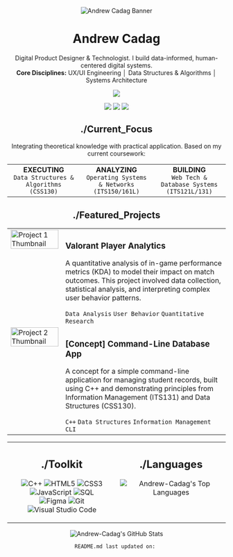 <!--
///
/// README v2.2 // Andrew-Cadag
/// Aesthetic: Data-Driven Brutalism
///
-->

<!-- 1. ANIMATED BANNER -->

<!-- I recommend creating an animated GIF banner (1280x400px). Think flickering text, a data visualization, or a subtle glitch effect. -->

<p align="center">
<img src="https://www.google.com/search?q=https://placehold.co/1280x400/0D1117/00F6FF%3Ftext%3DCOMPILING..._ANDREW.CADAG" alt="Andrew Cadag Banner"/>
</p>

<!-- 2. BIO & STATUS -->

<div align="center">
<h1>Andrew Cadag</h1>
<p>
Digital Product Designer & Technologist. I build data-informed, human-centered digital systems.
<br/>
<b>Core Disciplines:</b> UX/UI Engineering │ Data Structures & Algorithms │ Systems Architecture
</p>

<!-- Add a status indicator -->

<a href="[YOUR_PORTFOLIO_LINK]">
<img src="https://www.google.com/search?q=https://img.shields.io/badge/STATUS-AVAILABLE%2520FOR%2520HIRE-00F6FF%3Fstyle%3Dfor-the-badge" />
</a>
</div>

<!-- 3. CONNECT -->

<p align="center">
<a href="[YOUR_PORTFOLIO_LINK]"><img src="https://www.google.com/search?q=https://img.shields.io/badge/Portfolio-0D1117%3Fstyle%3Dfor-the-badge%26logo%3Dframer%26logoColor%3Dwhite" /></a>
<a href="[YOUR_LINKEDIN_LINK]"><img src="https://www.google.com/search?q=https://img.shields.io/badge/LinkedIn-0A66C2%3Fstyle%3Dfor-the-badge%26logo%3Dlinkedin%26logoColor%3Dwhite" /></a>
<a href="mailto:andrewcadag2004@gmail.com"><img src="https://www.google.com/search?q=https://img.shields.io/badge/Email-0D1117%3Fstyle%3Dfor-the-badge%26logo%3Dgmail%26logoColor%3Dwhite" /></a>
</p>

<!-- 4. CURRENT FOCUS -->

<div id="current-focus">
<h2 align="center">./Current_Focus</h2>
<p align="center">Integrating theoretical knowledge with practical application. Based on my current coursework:</p>
<table width="100%">
<tr align="center">
<td width="33%"><b>EXECUTING</b><br/><code>Data Structures & Algorithms (CSS130)</code></td>
<td width="33%"><b>ANALYZING</b><br/><code>Operating Systems & Networks (ITS150/161L)</code></td>
<td width="33%"><b>BUILDING</b><br/><code>Web Tech & Database Systems (ITS121L/131)</code></td>
</tr>
</table>
</div>

<!-- 5. FEATURED PROJECTS -->

<div id="featured-projects">
<h2 align="center">./Featured_Projects</h2>
<table width="100%">
<!-- Project 1: Valorant Study -->
<tr>
<td width="25%" valign="top">
<a href="[LINK_TO_YOUR_REPO_OR_CASE_STUDY]">
<img src="https://www.google.com/search?q=https://placehold.co/400x400/0D1117/00F6FF%3Ftext%3DPROJECT_01" width="100%" alt="Project 1 Thumbnail"/>
</a>
</td>
<td width="75%" valign="top">
<h3>Valorant Player Analytics</h3>
<p>A quantitative analysis of in-game performance metrics (KDA) to model their impact on match outcomes. This project involved data collection, statistical analysis, and interpreting complex user behavior patterns.</p>
<code>Data Analysis</code> <code>User Behavior</code> <code>Quantitative Research</code>
</td>
</tr>
<!-- Project 2: Simple Web Server -->
<tr>
<td width="25%" valign="top">
<a href="[LINK_TO_YOUR_REPO_OR_CASE_STUDY]">
<img src="https://www.google.com/search?q=https://placehold.co/400x400/0D1117/00F6FF%3Ftext%3DPROJECT_02" width="100%" alt="Project 2 Thumbnail"/>
</a>
</td>
<td width="75%" valign="top">
<h3>[Concept] Command-Line Database App</h3>
<p>A concept for a simple command-line application for managing student records, built using C++ and demonstrating principles from Information Management (ITS131) and Data Structures (CSS130).</p>
<code>C++</code> <code>Data Structures</code> <code>Information Management</code> <code>CLI</code>
</td>
</tr>
</table>
</div>

<!-- 6. TOOLKIT & STATS -->

<table width="100%">
<tr>
<td width="50%" valign="top">
<h2 align="center">./Toolkit</h2>
<p align="center">
<img src="https://www.google.com/search?q=https://img.shields.io/badge/C%2B%2B-00599C%3Fstyle%3Dfor-the-badge%26logo%3Dc%252B%252B%26logoColor%3Dwhite" alt="C++"/>
<img src="https://www.google.com/search?q=https://img.shields.io/badge/HTML5-E34F26%3Fstyle%3Dfor-the-badge%26logo%3Dhtml5%26logoColor%3Dwhite" alt="HTML5"/>
<img src="https://www.google.com/search?q=https://img.shields.io/badge/CSS3-1572B6%3Fstyle%3Dfor-the-badge%26logo%3Dcss3%26logoColor%3Dwhite" alt="CSS3"/>
<img src="https://www.google.com/search?q=https://img.shields.io/badge/JavaScript-F7DF1E%3Fstyle%3Dfor-the-badge%26logo%3Djavascript%26logoColor%3Dblack" alt="JavaScript"/>
<img src="https://www.google.com/search?q=https://img.shields.io/badge/SQL-4479A1%3Fstyle%3Dfor-the-badge%26logo%3Dmysql%26logoColor%3Dwhite" alt="SQL"/>
<br/>
<img src="https://img.shields.io/badge/Figma-F24E1E?style=for-the-badge&logo=figma&logoColor=white" alt="Figma"/>
<img src="https://www.google.com/search?q=https://img.shields.io/badge/Git-F05032%3Fstyle%3Dfor-the-badge%26logo%3Dgit%26logoColor%3Dwhite" alt="Git"/>
<img src="https://www.google.com/search?q=https://img.shields.io/badge/VS_Code-007ACC%3Fstyle%3Dfor-the-badge%26logo%3Dvisual-studio-code%26logoColor%3Dwhite" alt="Visual Studio Code"/>
</p>
</td>
<td width="50%" valign="top">
<h2 align="center">./Languages</h2>
<p align="center">
<img src="https://www.google.com/search?q=https://github-readme-stats.vercel.app/api/top-langs/%3Fusername%3DAndrew-Cadag%26layout%3Dcompact%26theme%3Ddracula%26hide_border%3Dtrue%26bg_color%3D0D1117" alt="Andrew-Cadag's Top Languages" />
</p>
</td>
</tr>
</table>

<!-- Full-width GitHub Stats -->

<p align="center">
<img src="https://www.google.com/search?q=https://github-readme-stats.vercel.app/api%3Fusername%3DAndrew-Cadag%26show_icons%3Dtrue%26theme%3Ddracula%26hide_border%3Dtrue%26count_private%3Dtrue%26bg_color%3D0D1117" alt="Andrew-Cadag's GitHub Stats" />
</p>

<!-- 7. FOOTER -->

<p align="center">
<code>README.md last updated on: <!--#TIMESTAMP--></code>
</p>
